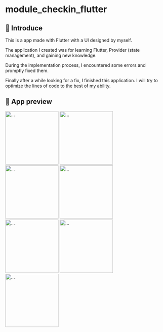 # module_checkin_flutter
## 👋 Introduce
This is a app made with Flutter with a UI designed by myself.

The application I created was for learning Flutter, Provider (state management), and gaining new knowledge.

During the implementation process, I encountered some errors and promptly fixed them.

Finally after a while looking for a fix, I finished this application. I will try to optimize the lines of code to the best of my ability.

## 👀 App preview

<img src="https://imgur.com/gF2LwNM" alt="..." width="168" />

<img src="https://imgur.com/mSjznYv" alt="..." width="168" />
<img src="https://imgur.com/uFGa2v3" alt="..." width="168" />

<img src="https://imgur.com/JYR2yo2" alt="..." width="168" />
<img src="https://imgur.com/62q4xoU" alt="..." width="168" />

<img src="https://imgur.com/er2YGeM" alt="..." width="168" />
<img src="https://imgur.com/dWddzY3" alt="..." width="168" />











